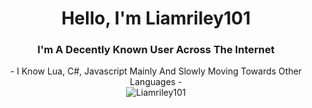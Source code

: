 <h1 align="center">Hello, I'm Liamriley101</h1>
<h3 align="center">I'm A Decently Known User Across The Internet</h3>

<div align="center">
  - I Know Lua, C#, Javascript Mainly And Slowly Moving Towards Other Languages -
</div>

<div align="center">
  <img
    src="" alt="Liamriley101" https://github.com/Liamriley101/Liamriley101/blob/master/Transparent%20Coffin.png
  />
</div>

